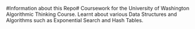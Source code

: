 #Information about this Repo#
Coursework for the University of Washington Algorithmic Thinking Course. Learnt about various Data Structures and Algorithms such as Exponential Search and Hash Tables. 
